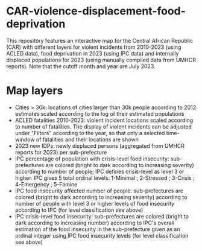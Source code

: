 # CAR-violence-displacement-food-deprivation
This repository features an interactive map for the Central African Republic (CAR) with different layers for violent incidents from 2010-2023 (using ACLED data), food deprivation in 2023 (using IPC data) and internally displaced populations for 2023 (using manually compiled data from UMHCR reports). Note that the cutoff month and year are July 2023.

# Map layers
- Cities > 30k: locations of cities larger than 30k people according to 2012 estimates scaled according to the log of their estimated populations
- ACLED fatalities 2010-2023: violent incident locations scaled according to number of fatalities. The display of violent incidents can be adjusted under "Filters" according to the year, so that only a selected time-window of fatalities and their locations are shown
- 2023 new IDPs: newly displaced persons (aggregated from UMHCR reports for 2023) per sub-prefecture
- IPC percentage of population with crisis-level food insecurity: sub-prefectures are colored (bright to dark according to increasing severity) according to number of people; IPC defines crisis-level as level 3 or higher. IPC gives 5 total ordinal levels: 1-Minimal ; 2-Stressed ; 3-Crisis ; 4-Emergency ; 5-Famine
- IPC food insecurity affected number of people: sub-prefectures are colored (bright to dark according to increasing severity) according to number of people with level 3 or higher levels of food insecurity according to IPC (for level classification see above)
-  IPC crisis-level food insecurity: sub-prefectures are colored (bright to dark according to increasing number) according to IPC's overall estimation of the food insecurity in the sub-prefecture given as an ordinal integer using IPC food insecurity levels (for level classification see above)
